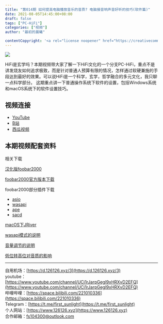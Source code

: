 ```yaml
---
title: "第014期 如何提高电脑播放音乐的音质? 电脑接音响声音好听的技巧(软件篇)"
date: 2021-08-05T14:45:00+08:00
draft: false
tags: ["PC-HiFi"]
categories: ["视频"]
author: "最初的晨曦"

contentCopyright: '<a rel="license noopener" href="https://creativecommons.org/licenses/by-nc-sa/4.0/deed.zh" target="_blank">本文章采用 CC BY-NC-SA 4.0 许可协议</a>'
---
```


![](../../images/014/0.jpg)

HiFi是玄学吗？本期视频带大家了解一下HiFi文化的一个分支PC-HiFi，重点不是讲发烧友如何追求极致，而是针对普通人预算有限的情况，怎样通过软硬兼施的手段达到最好的效果。可以说HiFi是一个科学，玄学，哲学融合的多元文化，我只聊一点科学部分。
这期重点讲一下普通操作系统下软件的设置，包括Windows系统和macOS系统下的软件设置技巧。

## 视频连接

- [YouTube](https://www.youtube.com/watch?v=l2kPJba_-ds)
- [B站](https://www.bilibili.com/video/BV1wU4y1J7Xn)
- [西瓜视频](https://www.ixigua.com/6999459403875222029)

## 本期视频配套资料

相关下载

[汉化版foobar2000](http://blog.sina.com.cn/s/blog_6fcc51420102yx5x.html)

[foobar2000官方版本下载](https://www.foobar2000.org/download)

foobar2000部分插件下载

- [asio](https://www.foobar2000.org/components/view/foo_out_asio)
- [wasapi](https://www.foobar2000.org/components/view/foo_out_wasapi)
- [ape](https://www.foobar2000.org/components/view/foo_input_monkey)
- [sacd](https://sourceforge.net/projects/sacddecoder/files/foo_input_sacd/)


[macOS下JRiver](http://www.pc6.com/mac/359858.html)


[wasapi模式的说明](https://wiki.jriver.com/index.php/WASAPI_Event_Style)

[音量调节的说明](https://www.audiosciencereview.com/forum/index.php?threads/get-the-best-sound-quality-in-windows-using-wasapi.5272/)

[低位转高位对音质的影响](https://audiophilestyle.com/forums/topic/37187-wasapi-and-bit-depth-question/)

---

自用机场：[https://d.126126.xyz/3](https://d.126126.xyz/3)  
youtube：[https://www.youtube.com/channel/UCj1rJarpGegl9xHRXvD2EFQ](https://www.youtube.com/channel/UCj1rJarpGegl9xHRXvD2EFQ)  
哔哩哔哩：[https://space.bilibili.com/221010336](https://space.bilibili.com/221010336)  
Telegram：[https://t.me/first_sunlight](https://t.me/first_sunlight)  
个人网站：[https://www.126126.xyz](https://www.126126.xyz)  
合作邮箱：fs104300@outlook.com

